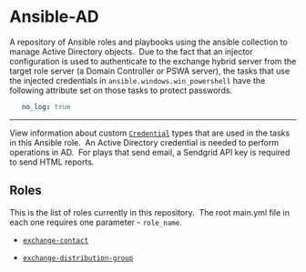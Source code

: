 # Ansible-AD

A repository of Ansible roles and playbooks using the ansible collection to manage Active Directory objects.&nbsp; Due to the fact that an injector configuration is used to authenticate to the exchange hybrid server from the target role server (a Domain Controller or PSWA server), the tasks that use the injected credentials in ```ansible.windows.win_powershell``` have the following attribute set on those tasks to protect passwords.

```yaml
   no_log: true
```

---

View information about custom [`Credential`](CREDENTIALS.md) types that are used in the tasks in this Ansible role.&nbsp; An Active Directory credential is needed to perform operations in AD.&nbsp; For plays that send email, a Sendgrid API key is required to send HTML reports.

## Roles

This is the list of roles currently in this repository.&nbsp; The root main.yml file in each one requires one parameter - ```role_name```.

- [`exchange-contact`](EXCHANGE_CONTACT.md)

- [`exchange-distribution-group`](EXCHANGE_DG.md)
